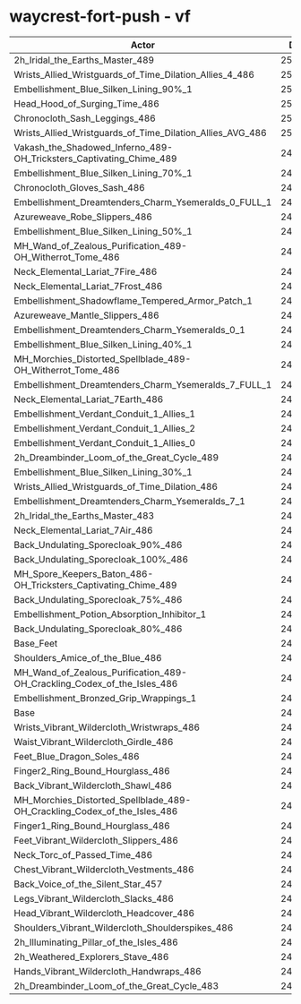 # waycrest-fort-push - vf
| Actor | DPS | Increase |
|---|:---:|:---:|
|2h_Iridal_the_Earths_Master_489|250874|1.69%|
|Wrists_Allied_Wristguards_of_Time_Dilation_Allies_4_486|250795|1.66%|
|Embellishment_Blue_Silken_Lining_90%_1|250759|1.65%|
|Head_Hood_of_Surging_Time_486|250453|1.52%|
|Chronocloth_Sash_Leggings_486|250258|1.44%|
|Wrists_Allied_Wristguards_of_Time_Dilation_Allies_AVG_486|250238|1.43%|
|Vakash_the_Shadowed_Inferno_489-OH_Tricksters_Captivating_Chime_489|249924|1.31%|
|Embellishment_Blue_Silken_Lining_70%_1|249892|1.29%|
|Chronocloth_Gloves_Sash_486|249818|1.26%|
|Embellishment_Dreamtenders_Charm_Ysemeralds_0_FULL_1|249391|1.09%|
|Azureweave_Robe_Slippers_486|249176|1.00%|
|Embellishment_Blue_Silken_Lining_50%_1|248904|0.89%|
|MH_Wand_of_Zealous_Purification_489-OH_Witherrot_Tome_486|248863|0.88%|
|Neck_Elemental_Lariat_7Fire_486|248855|0.87%|
|Neck_Elemental_Lariat_7Frost_486|248826|0.86%|
|Embellishment_Shadowflame_Tempered_Armor_Patch_1|248740|0.83%|
|Azureweave_Mantle_Slippers_486|248709|0.82%|
|Embellishment_Dreamtenders_Charm_Ysemeralds_0_1|248595|0.77%|
|Embellishment_Blue_Silken_Lining_40%_1|248543|0.75%|
|MH_Morchies_Distorted_Spellblade_489-OH_Witherrot_Tome_486|248531|0.74%|
|Embellishment_Dreamtenders_Charm_Ysemeralds_7_FULL_1|248427|0.70%|
|Neck_Elemental_Lariat_7Earth_486|248231|0.62%|
|Embellishment_Verdant_Conduit_1_Allies_1|248210|0.61%|
|Embellishment_Verdant_Conduit_1_Allies_2|248086|0.56%|
|Embellishment_Verdant_Conduit_1_Allies_0|248083|0.56%|
|2h_Dreambinder_Loom_of_the_Great_Cycle_489|248069|0.56%|
|Embellishment_Blue_Silken_Lining_30%_1|247998|0.53%|
|Wrists_Allied_Wristguards_of_Time_Dilation_486|247806|0.45%|
|Embellishment_Dreamtenders_Charm_Ysemeralds_7_1|247729|0.42%|
|2h_Iridal_the_Earths_Master_483|247683|0.40%|
|Neck_Elemental_Lariat_7Air_486|247634|0.38%|
|Back_Undulating_Sporecloak_90%_486|247388|0.28%|
|Back_Undulating_Sporecloak_100%_486|247387|0.28%|
|MH_Spore_Keepers_Baton_486-OH_Tricksters_Captivating_Chime_489|247339|0.26%|
|Back_Undulating_Sporecloak_75%_486|247275|0.23%|
|Embellishment_Potion_Absorption_Inhibitor_1|247235|0.22%|
|Back_Undulating_Sporecloak_80%_486|247154|0.18%|
|Base_Feet|247051|0.14%|
|Shoulders_Amice_of_the_Blue_486|246926|0.09%|
|MH_Wand_of_Zealous_Purification_489-OH_Crackling_Codex_of_the_Isles_486|246844|0.06%|
|Embellishment_Bronzed_Grip_Wrappings_1|246751|0.02%|
|Base|246698|0.00%|
|Wrists_Vibrant_Wildercloth_Wristwraps_486|246697|0.00%|
|Waist_Vibrant_Wildercloth_Girdle_486|246689|0.00%|
|Feet_Blue_Dragon_Soles_486|246666|-0.01%|
|Finger2_Ring_Bound_Hourglass_486|246606|-0.04%|
|Back_Vibrant_Wildercloth_Shawl_486|246406|-0.12%|
|MH_Morchies_Distorted_Spellblade_489-OH_Crackling_Codex_of_the_Isles_486|246379|-0.13%|
|Finger1_Ring_Bound_Hourglass_486|246354|-0.14%|
|Feet_Vibrant_Wildercloth_Slippers_486|246135|-0.23%|
|Neck_Torc_of_Passed_Time_486|246019|-0.28%|
|Chest_Vibrant_Wildercloth_Vestments_486|245981|-0.29%|
|Back_Voice_of_the_Silent_Star_457|245852|-0.34%|
|Legs_Vibrant_Wildercloth_Slacks_486|245793|-0.37%|
|Head_Vibrant_Wildercloth_Headcover_486|245792|-0.37%|
|Shoulders_Vibrant_Wildercloth_Shoulderspikes_486|245743|-0.39%|
|2h_Illuminating_Pillar_of_the_Isles_486|245544|-0.47%|
|2h_Weathered_Explorers_Stave_486|245505|-0.48%|
|Hands_Vibrant_Wildercloth_Handwraps_486|245469|-0.50%|
|2h_Dreambinder_Loom_of_the_Great_Cycle_483|245460|-0.50%|
